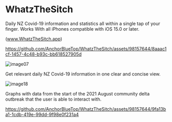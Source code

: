 # WhatzTheSitch

Daily NZ Covid-19 information and statistics all within a single tap of your finger. Works With all iPhones compatible with iOS 15.0 or later.

(www.WhatzTheSitch.app)

https://github.com/AnchorBlueTop/WhatzTheSitch/assets/98157644/8aaac1cf-1457-4c48-b93c-bb618527905d

![image07](https://github.com/AnchorBlueTop/WhatzTheSitch/assets/98157644/a980107e-ae3f-4dd5-aaa8-28e409004c6b)

Get relevant daily NZ Covid-19 information in one clear and concise view.

![image18](https://github.com/AnchorBlueTop/WhatzTheSitch/assets/98157644/635791ac-5f39-440c-8677-ec6afa8daa05) 

Graphs with data from the start of the 2021 August community delta outbreak that the user is able to interact with.

https://github.com/AnchorBlueTop/WhatzTheSitch/assets/98157644/9fa13ba1-1cdb-419e-99dd-9f98e0f231a4

